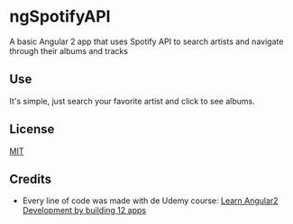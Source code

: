 # ngSpotifyAPI

A basic Angular 2 app that uses Spotify API to search artists and navigate through their albums and tracks

## Use

It's simple, just search your favorite artist and click to see albums.

## License

[MIT](https://opensource.org/licenses/MIT)

## Credits

- Every line of code was made with de Udemy course: [Learn Angular2 Development by building 12 apps](https://www.udemy.com/learn-angular-2-development-by-building-10-apps/)